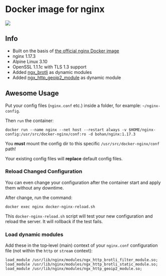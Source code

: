 # Docker image for nginx

[![](https://images.microbadger.com/badges/image/bohan/nginx:1.17.3.svg)](https://hub.docker.com/r/bohan/nginx)

## Info

 * Built on the basis of [the official nginx Docker image](https://github.com/nginxinc/docker-nginx/blob/c817e28dd68b6daa33265a8cb527b1c4cd723b59/mainline/alpine/Dockerfile)
 * nginx 1.17.3
 * Alpine Linux 3.10
 * OpenSSL 1.1.1c with TLS 1.3 support
 * Added [ngx_brotli](https://github.com/eustas/ngx_brotli/tree/7fab0418dedd1c4230877b357a1ca7cc7c355d84) as dynamic modules
 * Added [ngx_http_geoip2_module](https://github.com/leev/ngx_http_geoip2_module/tree/3.2) as dynamic module

## **Awesome** Usage

Put your config files (`nginx.conf` etc.) inside a folder, for example: `~/nginx-config`.

Then `run` the container:

    docker run --name nginx --net host --restart always -v $HOME/nginx-config:/usr/src/docker-nginx/conf:ro -d bohan/nginx:1.17.3

You **must** mount the config dir to this specific `/usr/src/docker-nginx/conf` path!

Your existing config files will **replace** default config files.

### Reload Changed Configuration

You can even change your configuration after the container start and apply them without any downtime.

After change, run the command:

    docker exec nginx docker-nginx-reload.sh

This `docker-nginx-reload.sh` script will test your new configuration and reload the server. It will rollback if the test fails.

### Load dynamic modules

Add these in the top‑level (main) context of your `nginx.conf` configuration file (not within the `http` or `stream` context):

    load_module /usr/lib/nginx/modules/ngx_http_brotli_filter_module.so;
    load_module /usr/lib/nginx/modules/ngx_http_brotli_static_module.so;
    load_module /usr/lib/nginx/modules/ngx_http_geoip2_module.so;
